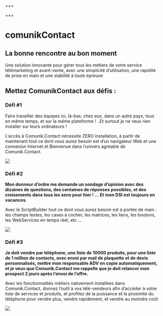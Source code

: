 +++

+++
# comunikContact

## La bonne rencontre au bon moment

Une solution innovante pour gérer tous les métiers de votre service télémarketing et avant-vente, avec une simplicité d’utilisation, une rapidité de prise en main et une stabilité à toute épreuve

## Mettez ComunikContact aux défis :

### Défi #1

Faire travailler des équipes ici, là-bas, chez eux, dans un autre pays, tous en même temps, et sur la même plateforme ! ..Et surtout je ne veux rien installer sur leurs ordinateurs !

L’accès à Comunik.Contact nécessite ZERO installation, à partir de maintenant tout ce dont vous aurez besoin est d’un navigateur Web et une connexion Internet et Bienvenue dans l’univers agréable de Comunik.Contact.

![](/screen1@2x.png)

### Défi #2

**Mon donneur d’ordre me demande un sondage d’opinion avec des dizaines de questions, des centaines de réponses possibles, et des croisements dans tous les sens pour hier ! ... Et mon DSI est toujours en vacances.**

Avec le ScriptBuilder tout ce dont vous aurez besoin est à portée de main : les champs textes, les cases à cocher, les matrices, les liens, les boutons, les WebServices en temps réel, etc ...

![](/screen2@2x.png)

### Défi #3

**Je doit vendre par téléphone, une liste de 10000 produits, pour une liste de 1 million de contacts, avec envoi par mail de plaquette et de devis personnalisés, mettre mon responsable ADV en copie automatiquement, et je veux que Comunik.Contact me rappelle que je doit relancer mon prospect 2 jours après l’envoi de l’offre.**

Avec les fonctionnalités métiers nativement installées dans Comunik.Contact, donnez l’outil à vos télé-vendeurs afin d’accéder à votre liste de services et produits, et profitez de la puissance et la proximité du téléphone pour vendre plus, vendre rapidement, et vendre au moindre coût

![](/screen3@2x.png)